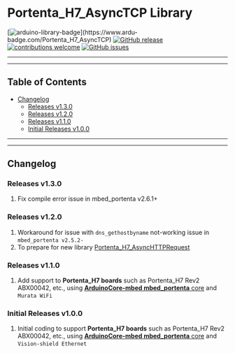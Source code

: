 # Portenta_H7_AsyncTCP Library

[![arduino-library-badge](https://www.ardu-badge.com/badge/Portenta_H7_AsyncTCP.svg?)](https://www.ardu-badge.com/Portenta_H7_AsyncTCP)
[![GitHub release](https://img.shields.io/github/release/khoih-prog/Portenta_H7_AsyncTCP.svg)](https://github.com/khoih-prog/Portenta_H7_AsyncTCP/releases)
[![contributions welcome](https://img.shields.io/badge/contributions-welcome-brightgreen.svg?style=flat)](#Contributing)
[![GitHub issues](https://img.shields.io/github/issues/khoih-prog/Portenta_H7_AsyncTCP.svg)](http://github.com/khoih-prog/Portenta_H7_AsyncTCP/issues)

---
---

## Table of Contents

* [Changelog](#changelog)
  * [Releases v1.3.0](#Releases-v130)
  * [Releases v1.2.0](#Releases-v120)
  * [Releases v1.1.0](#Releases-v110)
  * [Initial Releases v1.0.0](#Initial-Releases-v100)

---
---

## Changelog

### Releases v1.3.0

1. Fix compile error issue in mbed_portenta v2.6.1+

### Releases v1.2.0

1. Workaround for issue with `dns_gethostbyname` not-working issue in `mbed_portenta v2.5.2-`
2. To prepare for new library [Portenta_H7_AsyncHTTPRequest](https://github.com/khoih-prog/Portenta_H7_AsyncHTTPRequest)

### Releases v1.1.0

1. Add support to  **Portenta_H7 boards** such as Portenta_H7 Rev2 ABX00042, etc., using [**ArduinoCore-mbed mbed_portenta** core](https://github.com/arduino/ArduinoCore-mbed) and `Murata WiFi`


### Initial Releases v1.0.0

1. Initial coding to support **Portenta_H7 boards** such as Portenta_H7 Rev2 ABX00042, etc., using [**ArduinoCore-mbed mbed_portenta** core](https://github.com/arduino/ArduinoCore-mbed) and `Vision-shield Ethernet`



